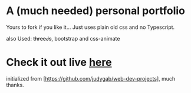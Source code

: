 # A (much needed) personal portfolio

Yours to fork if you like it... Just uses plain old css and no Typescript.

also Used: ~~threeJs~~, bootstrap and css-animate

# Check it out live [here](https://berekett.me)

initialized from [https://github.com/judygab/web-dev-projects], much thanks.
